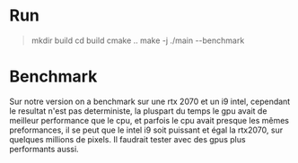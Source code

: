 # Run

> mkdir build
> cd build
> cmake ..
> make -j
> ./main --benchmark

# Benchmark

Sur notre version on a benchmark sur une rtx 2070 et un i9 intel, cependant le resultat n'est pas deterministe, la pluspart du temps le gpu avait de meilleur performance que le cpu, et parfois le cpu avait presque les mêmes preformances, il se peut que le intel i9 soit puissant et égal la rtx2070, sur quelques millions de pixels. Il faudrait tester avec des gpus plus performants aussi. 
